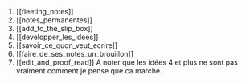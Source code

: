 1. [[fleeting_notes]]
2. [[notes_permanentes]]
3. [[add_to_the_slip_box]]
4. [[developper_les_idees]]
5. [[savoir_ce_quon_veut_ecrire]]
6. [[faire_de_ses_notes_un_brouillon]]
7. [[edit_and_proof_read]]
A noter que les idées 4 et plus ne sont pas vraiment comment je pense que ca marche. 

